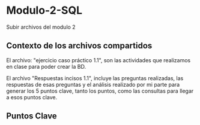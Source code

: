 # Modulo-2-SQL
Subir archivos del modulo 2

## Contexto de los archivos compartidos

El archivo: "ejercicio caso práctico 1.1", son las actividades que realizamos en clase para poder crear la BD.

El archivo "Respuestas incisos 1.1", incluye las preguntas realizadas, las respuestas de esas preguntas y el análisis realizado por mi parte para generar 
los 5 puntos clave, tanto los puntos, como las consultas para llegar a esos puntos clave.

## Puntos Clave 



